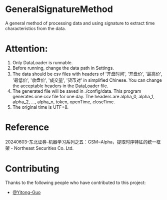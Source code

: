 # GeneralSignatureMethod
A general method of processing data and using signature to extract time characteristics from the data.
# Attention:
1. Only DataLoader is runnable.
2. Before running, change the data path in Settings.
3. The data should be csv files with headers of '开盘时间', '开盘价', '最高价', '最低价', '收盘价', '成交量', '货币对' in simplified Chinese.
   You can change the acceptable headers in the DataLoader file.
4. The generated file will be saved in ./config/data. This program generates one csv file for one day. The headers are alpha_0, alpha_1,
   alpha_2, ..., alpha_n, token, openTime, closeTime.
5. The original time is UTF+8.
# Reference
20240603-东北证券-机器学习系列之五：GSM~Alpha，提取时序特征的统一框架 - Northeast Securities Co. Ltd.
# Contributing
Thanks to the following people who have contributed to this project:
- [@Yitong-Guo](https://github.com/Yitong-Guo)
